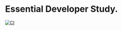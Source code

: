 # Essential Developer Study.

[![CI](https://github.com/Alex111one/ios-lead-essentials-challenges/actions/workflows/CI.yml/badge.svg)](https://github.com/Alex111one/ios-lead-essentials-challenges/actions/workflows/CI.yml)
